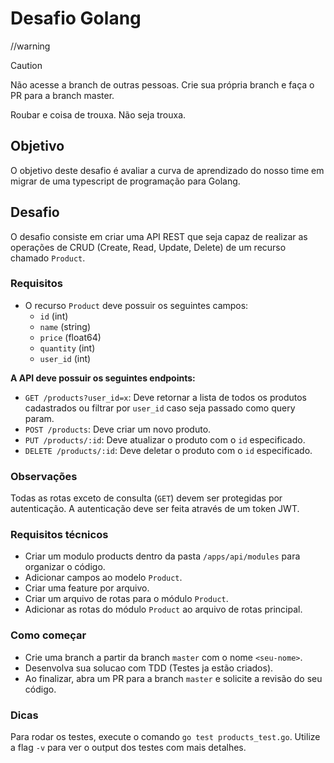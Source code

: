 # Desafio Golang

//warning
> [!CAUTION]
> Não acesse a branch de outras pessoas. Crie sua própria branch e faça o PR para a branch master.
>
> Roubar e coisa de trouxa. Não seja trouxa.

## Objetivo

O objetivo deste desafio é avaliar a curva de aprendizado do nosso time em migrar de uma typescript de programação para Golang.

## Desafio

O desafio consiste em criar uma API REST que seja capaz de realizar as operações de CRUD (Create, Read, Update, Delete) de um recurso chamado `Product`.

### Requisitos

- O recurso `Product` deve possuir os seguintes campos:
  - `id` (int)
  - `name` (string)
  - `price` (float64)
  - `quantity` (int)
  - `user_id` (int)

**A API deve possuir os seguintes endpoints:**

- `GET /products?user_id=x`: Deve retornar a lista de todos os produtos cadastrados ou filtrar por `user_id` caso seja passado como query param.
- `POST /products`: Deve criar um novo produto.
- `PUT /products/:id`: Deve atualizar o produto com o `id` especificado.
- `DELETE /products/:id`: Deve deletar o produto com o `id` especificado.

### Observações

Todas as rotas exceto de consulta (`GET`) devem ser protegidas por autenticação. A autenticação deve ser feita através de um token JWT.

### Requisitos técnicos

- Criar um modulo products dentro da pasta `/apps/api/modules` para organizar o código.
- Adicionar campos ao modelo `Product`.
- Criar uma feature por arquivo.
- Criar um arquivo de rotas para o módulo `Product`.
- Adicionar as rotas do módulo `Product` ao arquivo de rotas principal.

### Como começar

- Crie uma branch a partir da branch `master` com o nome `<seu-nome>`.
- Desenvolva sua solucao com TDD (Testes ja estão criados).
- Ao finalizar, abra um PR para a branch `master` e solicite a revisão do seu código.

### Dicas

Para rodar os testes, execute o comando `go test products_test.go`. Utilize a flag `-v` para ver o output dos testes com mais detalhes.
